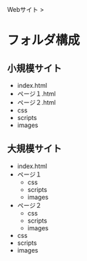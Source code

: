 Webサイト >
# フォルダ構成
## 小規模サイト
- index.html
- ページ１.html
- ページ２.html
- css
- scripts
- images

## 大規模サイト
- index.html
- ページ１
  - css
  - scripts
  - images
- ページ２
  - css
  - scripts
  - images
- css
- scripts
- images
